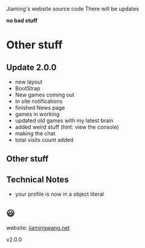 Jiaming's website source code
There will be updates

**no bad stuff**

# Other stuff

## Update 2.0.0

* new layout
* BootStrap
* New games coming out
* In site notifications
* finished News page
* games in working
* updated old games with my latest brain
* added weird stuff (hint: view the console)
* making the chat
* total visits count added

Other stuff
----
## Technical Notes
* your profile is now in a object literal

:smiley:
----
website: 
[jiamingwang.net](https://jiamingwang.net)

v2.0.0